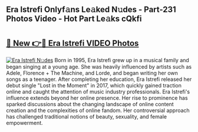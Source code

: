 ## Era Istrefi Onlyf𝚊ns Le𝚊ked N𝚞des - Part-231 Photos Video - Hot Part Le𝚊ks cQkfi

# <h2><a href="http://ab96996.deff.icu/?id=Era+Istrefi">🔗 New 👉🔴 Era Istrefi VIDEO Photos</a></h2>

[![Era Istrefi N𝚞des](https://i.imgur.com/rIISA9y.gif)](http://ab96996.deff.icu/?id=Era+Istrefi)
Born in 1995, Era Istrefi grew up in a musical family and began singing at a young age. She was heavily influenced by artists such as Adele, Florence + The Machine, and Lorde, and began writing her own songs as a teenager. After completing her education, Era Istrefi released her debut single "Lost in the Moment" in 2017, which quickly gained traction online and caught the attention of music industry professionals. Era Istrefi's influence extends beyond her online presence. Her rise to prominence has sparked discussions about the changing landscape of online content creation and the complexities of online fandom. Her controversial approach has challenged traditional notions of beauty, sexuality, and female empowerment.
